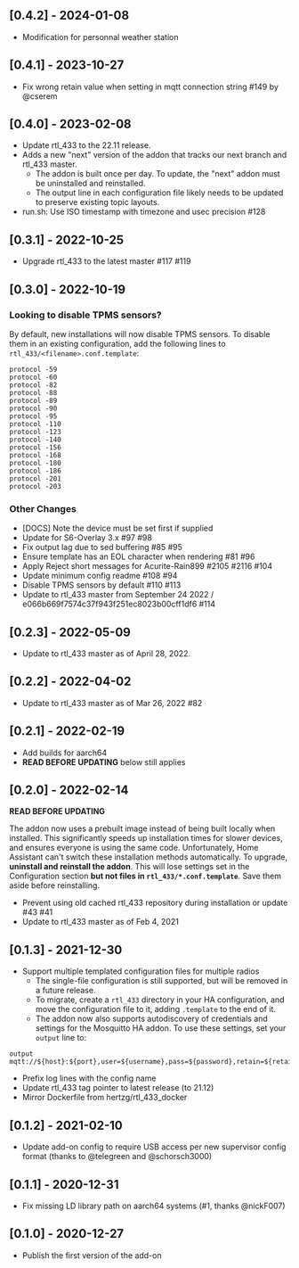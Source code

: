 ## [0.4.2] - 2024-01-08

* Modification for personnal weather station
  
## [0.4.1] - 2023-10-27

* Fix wrong retain value when setting in mqtt connection string #149 by @cserem

## [0.4.0] - 2023-02-08

* Update rtl_433 to the 22.11 release.
* Adds a new "next" version of the addon that tracks our next branch and rtl_433 master.
  * The addon is built once per day. To update, the "next" addon must be uninstalled and reinstalled.
  * The output line in each configuration file likely needs to be updated to preserve existing topic layouts.
* run.sh: Use ISO timestamp with timezone and usec precision #128

## [0.3.1] - 2022-10-25

* Upgrade rtl_433 to the latest master #117 #119

## [0.3.0] - 2022-10-19

### Looking to disable TPMS sensors?

By default, new installations will now disable TPMS sensors. To disable them in
an existing configuration, add the following lines to `rtl_433/<filename>.conf.template`:

```
protocol -59
protocol -60
protocol -82
protocol -88
protocol -89
protocol -90
protocol -95
protocol -110
protocol -123
protocol -140
protocol -156
protocol -168
protocol -180
protocol -186
protocol -201
protocol -203
```

### Other Changes

- [DOCS] Note the device must be set first if supplied
- Update for S6-Overlay 3.x #97 #98
- Fix output lag due to sed buffering #85 #95
- Ensure template has an EOL character when rendering #81 #96
- Apply Reject short messages for Acurite-Rain899 #2105 #2116 #104
- Update minimum config readme #108 #94
- Disable TPMS sensors by default #110 #113
- Update to rtl_433 master from September 24 2022 / e066b669f7574c37f943f251ec8023b00cff1df6 #114

## [0.2.3] - 2022-05-09

- Update to rtl_433 master as of April 28, 2022.

## [0.2.2] - 2022-04-02

- Update to rtl_433 master as of Mar 26, 2022 #82

## [0.2.1] - 2022-02-19

- Add builds for aarch64
- **READ BEFORE UPDATING** below still applies

## [0.2.0] - 2022-02-14

**READ BEFORE UPDATING**

The addon now uses a prebuilt image instead of being built locally when installed. This significantly speeds up installation times for slower devices, and ensures everyone is using the same code. Unfortunately, Home Assistant can't switch these installation methods automatically. To upgrade, **uninstall and reinstall the addon**. This will lose settings set in the Configuration section **but not files in `rtl_433/*.conf.template`**. Save them aside before reinstalling.

- Prevent using old cached rtl_433 repository during installation or update #43 #41
- Update to rtl_433 master as of Feb 4, 2021

## [0.1.3] - 2021-12-30

- Support multiple templated configuration files for multiple radios
  - The single-file configuration is still supported, but will be removed in a future release.
  - To migrate, create a `rtl_433` directory in your HA configuration, and move the configuration file to it, adding `.template` to the end of it.
  - The addon now also supports autodiscovery of credentials and settings for the Mosquitto HA addon. To use these settings, set your `output` line to:

```
output mqtt://${host}:${port},user=${username},pass=${password},retain=${retain}
```

- Prefix log lines with the config name
- Update rtl_433 tag pointer to latest release (to 21.12)
- Mirror Dockerfile from hertzg/rtl_433_docker

## [0.1.2] - 2021-02-10

- Update add-on config to require USB access per new supervisor config format (thanks to @telegreen and @schorsch3000)

## [0.1.1] - 2020-12-31

- Fix missing LD library path on aarch64 systems (#1, thanks @nickF007)

## [0.1.0] - 2020-12-27

- Publish the first version of the add-on
